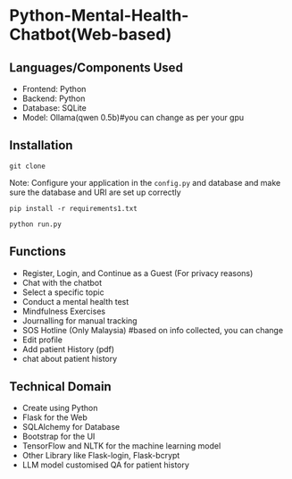 # Python-Mental-Health-Chatbot(Web-based)

## Languages/Components Used

- Frontend: Python
- Backend: Python
- Database: SQLite
- Model: Ollama(qwen 0.5b)#you can change as per your gpu

## Installation

```
git clone
```
Note: Configure your application in the `config.py` and database and make sure the database and URI are set up correctly
```
pip install -r requirements1.txt
```

```
python run.py
```

## Functions
- Register, Login, and Continue as a Guest (For privacy reasons)
- Chat with the chatbot
- Select a specific topic
- Conduct a mental health test
- Mindfulness Exercises
- Journalling for manual tracking
- SOS Hotline (Only Malaysia) #based on info collected, you can change
- Edit profile
- Add patient History (pdf)
- chat about patient history

## Technical Domain
- Create using Python
- Flask for the Web
- SQLAlchemy for Database
- Bootstrap for the UI
- TensorFlow and NLTK for the machine learning model
- Other Library like Flask-login, Flask-bcrypt
- LLM model customised QA for patient history
